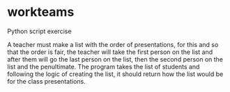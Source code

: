 # workteams
Python script exercise

A teacher must make a list with the order of presentations, for this and so that the order is fair, the teacher will take the first person on the list and after them will go the last person on the list, then the second person on the list and the penultimate. The program takes the list of students and following the logic of creating the list, it should return how the list would be for the class presentations.